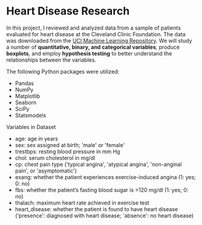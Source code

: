 # Heart Disease Research

In this project, I reviewed and analyzed data from a sample of patients evaluated for heart disease at the Cleveland Clinic Foundation. The data was downloaded from the [UCI Machine Learning Repository](https://archive.ics.uci.edu/ml/datasets/Heart+Disease). We will study a number of **quantitative, binary, and categorical variables**, produce **boxplots**, and employ **hypothesis testing** to better understand the relationships between the variables.

The following Python packages were utilized:
- Pandas
- NumPy
- Matplotlib
- Seaborn
- SciPy
- Statsmodels

Variables in Dataset
- age: age in years
- sex: sex assigned at birth; 'male' or 'female'
- trestbps: resting blood pressure in mm Hg
- chol: serum cholesterol in mg/dl
- cp: chest pain type ('typical angina', 'atypical angina', 'non-anginal pain', or 'asymptomatic')
- exang: whether the patient experiences exercise-induced angina (1: yes; 0: no)
- fbs: whether the patient’s fasting blood sugar is >120 mg/dl (1: yes; 0: no)
- thalach: maximum heart rate achieved in exercise test
- heart_disease: whether the patient is found to have heart disease ('presence': diagnosed with heart disease; 'absence': no heart disease)
